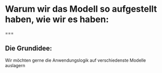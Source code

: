 # Warum wir das Modell so aufgestellt haben, wie wir es haben:
===
## Die Grundidee:
Wir möchten gerne die Anwendungslogik auf verschiedenste Modelle auslagern
